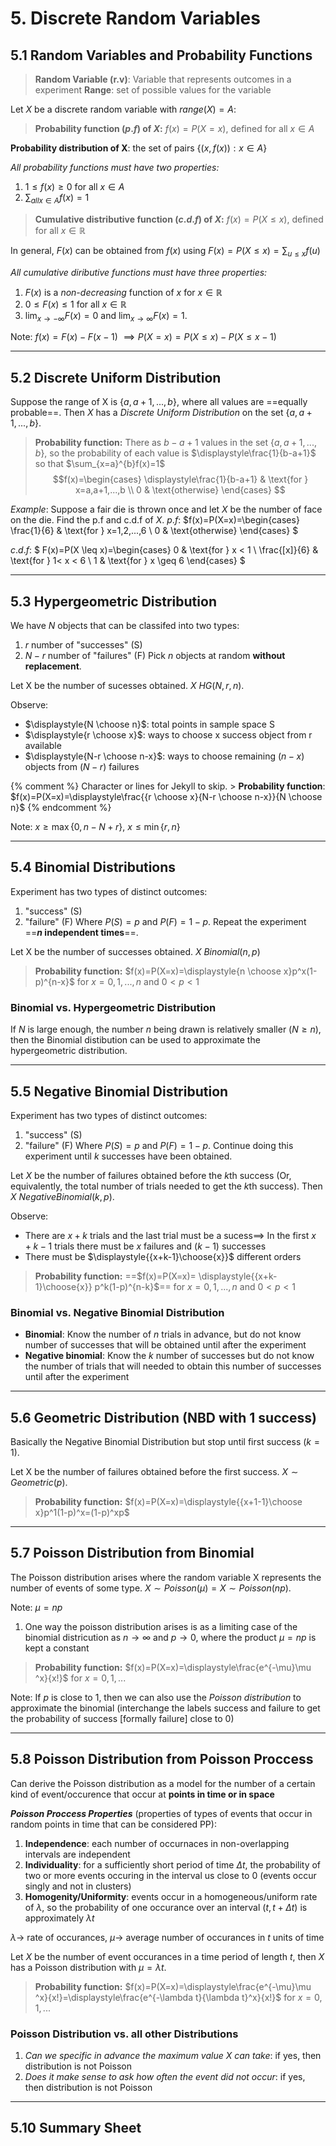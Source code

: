 # 5. Discrete Random Variables
## 5.1 Random Variables and Probability Functions 

> **Random Variable (r.v)**: Variable that represents outcomes in a experiment
> **Range**: set of possible values for the variable

Let $X$ be a discrete random variable with $range(X)=A$: 

> **Probability function ($p.f$) of $X$:** 
$f(x)=P(X=x)$, defined for all $x\in A$

**Probability distribution of X**: the set of pairs $\{(x,f(x)):x \in A \}$

*All probability functions must have two properties:* 
1. $1 \leq f(x) \geq 0$ for all $x \in A$
2. $\sum_{all x \in A} f(x) = 1$

> **Cumulative distributive function ($c.d.f$) of $X$:** 
$f(x)=P(X \leq x)$, defined for all $x\in \mathbb{R}$

In general, $F(x)$ can be obtained from $f(x)$ using $F(x)=P(X \leq x)=\sum_{u \leq x}f(u)$

*All cumulative diributive functions must have three properties:* 
1. $F(x)$ is a *non-decreasing* function of $x$ for $x \in \mathbb{R}$
2. $0 \leq F(x) \leq 1$ for all $x \in \mathbb{R}$
3. $\lim_{x \to -\infty}F(x)=0$ and $\lim_{x \to \infty}F(x)=1$.

Note: $f(x)=F(x)-F(x-1)$ $\implies P(X=x) = P( X \leq x) - P(X \leq x-1)$

---
## 5.2 Discrete Uniform Distribution 
Suppose the range of X is $\{a, a+1, ..., b\}$, where all values are ==equally probable==. Then $X$ has a *Discrete Uniform Distribution* on the set $\{a, a+1, ..., b\}$.

> **Probability function:** There as $b-a+1$ values in the set $\{a, a+1, ..., b\}$, so the probability of each value is $\displaystyle\frac{1}{b-a+1}$ so that $\sum_{x=a}^{b}f(x)=1$
$$f(x)=\begin{cases}
    \displaystyle\frac{1}{b-a+1} &  \text{for } x=a,a+1,...,b \\
    0 & \text{otherwise}
\end{cases} $$

*Example*: Suppose a fair die is thrown once and let $X$ be the number of face on the die. Find the p.f and c.d.f of $X$. 
$p.f$: 
$f(x)=P(X=x)=\begin{cases}
    \frac{1}{6} &  \text{for } x=1,2,...,6 \\
    0 & \text{otherwise}
\end{cases}
$

$c.d.f$: 
$
F(x)=P(X \leq x)=\begin{cases}
    0 &  \text{for } x < 1 \\
    \frac{[x]}{6} &  \text{for } 1< x < 6 \\
    1 &  \text{for } x \geq 6
\end{cases}
$

----
## 5.3 Hypergeometric Distribution 
We have $N$ objects that can be classifed into two types: 
1. $r$ number of "successes" (S)
2. $N-r$ number of "failures" (F)
Pick $n$ objects at random **without replacement**. 

Let X be the number of sucesses obtained. $X~HG(N,r,n)$.

Observe:  
- $\displaystyle{N \choose n}$: total points in sample space S
- $\displaystyle{r \choose x}$: ways to choose x success object from r available
- $\displaystyle{N-r \choose n-x}$: ways to choose remaining $(n-x)$ objects from $(N-r)$ failures

{% comment %} 
     Character or lines for Jekyll to skip.
    > **Probability function**: $f(x)=P(X=x)=\displaystyle\frac{{r \choose x}{N-r \choose n-x}}{N \choose n}$
{% endcomment %}

Note: $x \geq \max\{0, n-N+r\}$, $x \leq \min\{r, n\}$

---
## 5.4 Binomial Distributions 
Experiment has two types of distinct outcomes: 
1. "success" (S)
2. "failure" (F)
Where $P(S)=p$ and $P(F)=1-p$. Repeat the experiment ==**$n$ independent times**==. 

Let X be the number of successes obtained. $X~Binomial(n,p)$

> **Probability function:** $f(x)=P(X=x)=\displaystyle{n \choose x}p^x(1-p)^{n-x}$ for $x=0,1,...,n$ and $0<p<1$

### Binomial vs. Hypergeometric Distribution 
If $N$ is large enough, the number $n$ being drawn is relatively smaller ($N \geq n$), then the Binomial distibution can be used to approximate the hypergeometric distribution. 

---
## 5.5 Negative Binomial Distribution 
Experiment has two types of distinct outcomes: 
1. "success" (S)
2. "failure" (F)
Where $P(S)=p$ and $P(F)=1-p$. Continue doing this experiment until $k$ successes have been obtained.

Let $X$ be the number of failures obtained before the $k$th success (Or, equivalently, the total number of trials needed to get the $k$th success). Then $X~Negative Binomial(k,p)$.

Observe: 
- There are $x+k$ trials and the last trial must be a sucess$\implies$ In the first $x+k-1$ trials there must be $x$ failures and $(k-1)$ successes
- There must be $\displaystyle{{x+k-1}\choose{x}}$ different orders 

> **Probability function:** ==$f(x)=P(X=x)= \displaystyle{{x+k-1}\choose{x}} p^k(1-p)^{n-k}$== for $x=0,1,...,n$ and $0<p<1$

### Binomial vs. Negative Binomial Distribution 
- **Binomial**: Know the number of $n$ trials in advance, but do not know number of successes that will be obtained until after the experiment 
- **Negative binomial**: Know the $k$ number of successes but do not know the number of trials that will needed to obtain this number of successes until after the experiment

---
## 5.6 Geometric Distribution (NBD with 1 success)
Basically the Negative Binomial Distribution but stop until first success ($k=1$).

Let X be the number of failures obtained before the first success. $X \sim Geometric(p)$.

> **Probability function:** $f(x)=P(X=x)=\displaystyle{{x+1-1}\choose x}p^1(1-p)^x=(1-p)^xp$

---
## 5.7 Poisson Distribution from Binomial 
The Poisson distribution arises where the random variable X represents the number of events of some type. $X \sim Poisson(\mu) = X \sim Poisson(np)$.

Note: $\mu = np$

1. One way the poisson distribution arises is as a limiting case of the binomial districution as $n \to \infty$ and $p \to 0$, where the product $\mu=np$ is kept a constant

> **Probability function:** $f(x)=P(X=x)=\displaystyle\frac{e^{-\mu}\mu ^x}{x!}$ for $x=0,1,...$

Note: If $p$ is close to 1, then we can also use the *Poisson distribution* to approximate the binomial (interchange the labels success and failure to get the probability of success [formally failure] close to 0)

---
## 5.8 Poisson Distribution from Poisson Proccess 
Can derive the Poisson distribution as a model for the number of a certain kind of event/occurence that occur at **points in time or in space**

***Poisson Proccess Properties*** (properties of types of events that occur in random points in time that can be considered PP): 
1. **Independence**: each number of occurnaces in non-overlapping intervals are independent 
2. **Individuality**: for a sufficiently short period of time $\Delta t$, the probability of two or more events occuring in the interval us close to 0 (events occur singly and not in clusters)
3. **Homogenity/Uniformity**: events occur in a homogeneous/uniform rate of $\lambda$, so the probability of one occurance over an interval $(t, t+\Delta t)$ is approximately $\lambda t$

$\lambda \to$ rate of occurances, $\mu \to$ average number of occurances in $t$ units of time

Let $X$ be the number of event occurances in a time period of length $t$, then $X$ has a Poisson distribution with $\mu=\lambda t$.

> **Probability function:** $f(x)=P(X=x)=\displaystyle\frac{e^{-\mu}\mu ^x}{x!}=\displaystyle\frac{e^{-\lambda t}{\lambda t}^x}{x!}$ for $x=0,1,...$

### Poisson Distribution vs. all other Distributions 
1. *Can we specific in advance the maximum value X can take*: if yes, then distribution is not Poisson 
2. *Does it make sense to ask how often the event did not occur*: if yes, then distribution is not Poisson 

---
## 5.10 Summary Sheet 











